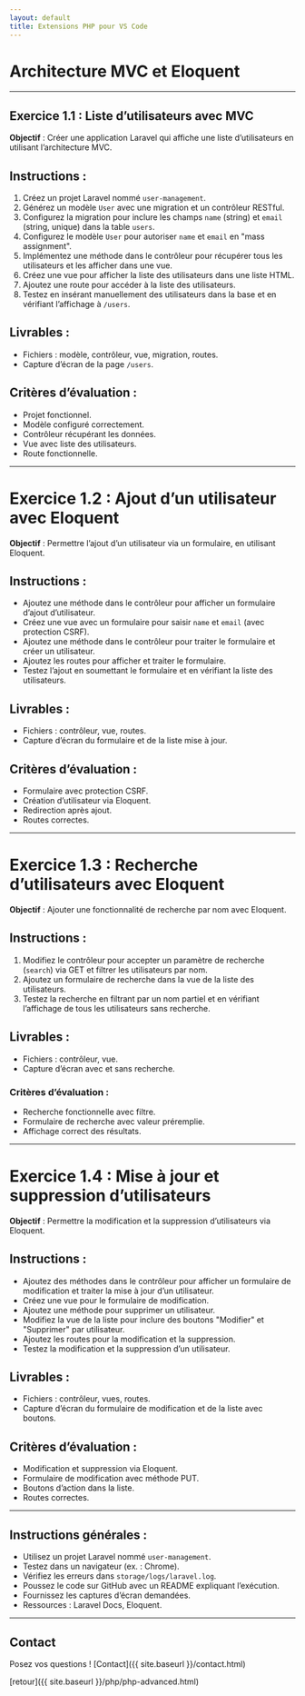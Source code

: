 ```yaml
---
layout: default
title: Extensions PHP pour VS Code
---
```

# Architecture MVC et Eloquent

---

## Exercice 1.1 : Liste d’utilisateurs avec MVC

**Objectif** : Créer une application Laravel qui affiche une liste d’utilisateurs en utilisant l’architecture MVC.

## Instructions :

1. Créez un projet Laravel nommé `user-management`.
2. Générez un modèle `User` avec une migration et un contrôleur RESTful.
3. Configurez la migration pour inclure les champs `name` (string) et `email` (string, unique) dans la table `users`.
4. Configurez le modèle `User` pour autoriser `name` et `email` en "mass assignment".
5. Implémentez une méthode dans le contrôleur pour récupérer tous les utilisateurs et les afficher dans une vue.
6. Créez une vue pour afficher la liste des utilisateurs dans une liste HTML.
7. Ajoutez une route pour accéder à la liste des utilisateurs.
8. Testez en insérant manuellement des utilisateurs dans la base et en vérifiant l’affichage à `/users`.

## Livrables :

- Fichiers : modèle, contrôleur, vue, migration, routes.
- Capture d’écran de la page `/users`.

## Critères d’évaluation :

- Projet fonctionnel.
- Modèle configuré correctement.
- Contrôleur récupérant les données.
- Vue avec liste des utilisateurs.
- Route fonctionnelle.

--- 

# Exercice 1.2 : Ajout d’un utilisateur avec Eloquent

**Objectif** : Permettre l’ajout d’un utilisateur via un formulaire, en utilisant Eloquent.

## Instructions :

- Ajoutez une méthode dans le contrôleur pour afficher un formulaire d’ajout d’utilisateur.
- Créez une vue avec un formulaire pour saisir `name` et `email` (avec protection CSRF).
- Ajoutez une méthode dans le contrôleur pour traiter le formulaire et créer un utilisateur.
- Ajoutez les routes pour afficher et traiter le formulaire.
- Testez l’ajout en soumettant le formulaire et en vérifiant la liste des utilisateurs.

## Livrables :

- Fichiers : contrôleur, vue, routes.
- Capture d’écran du formulaire et de la liste mise à jour.

## Critères d’évaluation :

- Formulaire avec protection CSRF.
- Création d’utilisateur via Eloquent.
- Redirection après ajout.
- Routes correctes.

---

# Exercice 1.3 : Recherche d’utilisateurs avec Eloquent

**Objectif** : Ajouter une fonctionnalité de recherche par nom avec Eloquent.

## Instructions :

1. Modifiez le contrôleur pour accepter un paramètre de recherche (`search`) via GET et filtrer les utilisateurs par nom.
2. Ajoutez un formulaire de recherche dans la vue de la liste des utilisateurs.
3. Testez la recherche en filtrant par un nom partiel et en vérifiant l’affichage de tous les utilisateurs sans recherche.

## Livrables :

- Fichiers : contrôleur, vue.
- Capture d’écran avec et sans recherche.

### Critères d’évaluation :

- Recherche fonctionnelle avec filtre.
- Formulaire de recherche avec valeur préremplie.
- Affichage correct des résultats.

---

# Exercice 1.4 : Mise à jour et suppression d’utilisateurs

**Objectif** : Permettre la modification et la suppression d’utilisateurs via Eloquent.

## Instructions :

- Ajoutez des méthodes dans le contrôleur pour afficher un formulaire de modification et traiter la mise à jour d’un utilisateur.
- Créez une vue pour le formulaire de modification.
- Ajoutez une méthode pour supprimer un utilisateur.
- Modifiez la vue de la liste pour inclure des boutons "Modifier" et "Supprimer" par utilisateur.
- Ajoutez les routes pour la modification et la suppression.
- Testez la modification et la suppression d’un utilisateur.

## Livrables :

- Fichiers : contrôleur, vues, routes.
- Capture d’écran du formulaire de modification et de la liste avec boutons.

## Critères d’évaluation :

- Modification et suppression via Eloquent.
- Formulaire de modification avec méthode PUT.
- Boutons d’action dans la liste.
- Routes correctes.

---

## Instructions générales :

- Utilisez un projet Laravel nommé `user-management`.
- Testez dans un navigateur (ex. : Chrome).
- Vérifiez les erreurs dans `storage/logs/laravel.log`.
- Poussez le code sur GitHub avec un README expliquant l’exécution.
- Fournissez les captures d’écran demandées.
- Ressources : Laravel Docs, Eloquent.

--- 

## Contact

Posez vos questions ! [Contact]({{ site.baseurl }}/contact.html)


[retour]({{ site.baseurl }}/php/php-advanced.html)
